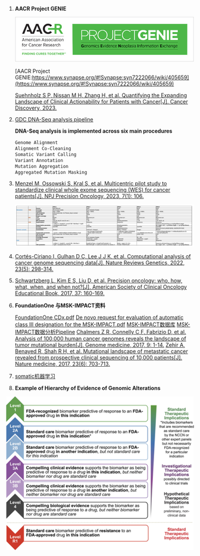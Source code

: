 1.  **AACR Project GENIE**

    ![AACR Project GENIE](./Large_GENIE_logo.jpg)

    [AACR Project GENIE:https://www.synapse.org/#!Synapse:syn7222066/wiki/405659](https://www.synapse.org/#!Synapse:syn7222066/wiki/405659)

    [Suehnholz S P, Nissan M H, Zhang H, et al. Quantifying the Expanding Landscape of Clinical Actionability for Patients with Cancer[J]. Cancer Discovery, 2023.](https://aacrjournals.org/cancerdiscovery/article/doi/10.1158/2159-8290.CD-23-0467/729589)

2.  [GDC DNA-Seq analysis pipeline](https://docs.gdc.cancer.gov/Data/Bioinformatics_Pipelines/DNA_Seq_Variant_Calling_Pipeline/)

    **DNA-Seq analysis is implemented across six main procedures**

        Genome Alignment
        Alignment Co-Cleaning
        Somatic Variant Calling
        Variant Annotation
        Mutation Aggregation
        Aggregated Mutation Masking

3.  [Menzel M, Ossowski S, Kral S, et al. Multicentric pilot study to standardize clinical whole exome sequencing (WES) for cancer patients[J]. NPJ Precision Oncology, 2023, 7(1): 106.](https://www.nature.com/articles/s41698-023-00457-x)

    ![wet-lab protocols](./protocols.png)
4. [Cortés-Ciriano I, Gulhan D C, Lee J J K, et al. Computational analysis of cancer genome sequencing data[J]. Nature Reviews Genetics, 2022, 23(5): 298-314.](https://www.nature.com/articles/s41576-021-00431-y)
5. [Schwartzberg L, Kim E S, Liu D, et al. Precision oncology: who, how, what, when, and when not?[J]. American Society of Clinical Oncology Educational Book, 2017, 37: 160-169. ](https://ascopubs.org/doi/abs/10.1200/EDBK_174176)
6. **FoundationOne 与MSK-IMPACT资料**

    [FoundationOne CDx.pdf](https://info.foundationmedicine.com/hubfs/FMI%20Labels/FoundationOne_CDx_Label_Technical_Info.pdf)
    [De novo request for evaluation of automatic class III designation for the MSK-IMPACT.pdf](ttps://www.accessdata.fda.gov/cdrh_docs/reviews/den170058.pdf)
    [MSK-IMPACT数据库](/http://www.cbioportal.org/study?id=msk_impact_2017)
    [MSK-IMPACT数据分析Pipeline](https://impact-pipeline.readthedocs.io/en/latest/index.html#)
    [Chalmers Z R, Connelly C F, Fabrizio D, et al. Analysis of 100,000 human cancer genomes reveals the landscape of tumor mutational burden[J]. Genome medicine, 2017, 9: 1-14.](https://link.springer.com/article/10.1186/s13073-017-0424-2)
    [Zehir A, Benayed R, Shah R H, et al. Mutational landscape of metastatic cancer revealed from prospective clinical sequencing of 10,000 patients[J]. Nature medicine, 2017, 23(6): 703-713.](https://www.nature.com/articles/nm.4333)

7. [somatic机器学习](./ML/README.md)

8. **Example of Hierarchy of Evidence of Genomic Alterations**

![证据层级](./Hierarchy.jpeg)